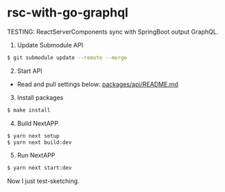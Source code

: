 # rsc-with-go-graphql
TESTING: ReactServerComponents sync with SpringBoot output GraphQL.

1. Update Submodule API

```sh
$ git submodule update --remote --merge
```

2. Start API
  - Read and pull settings below: [packages/api/README.md](packages/api/README.md)

3. Install packages

```sh
$ make install
```

4. Build NextAPP

```sh
$ yarn next setup
$ yarn next build:dev
```

5. Run NextAPP

```sh
$ yarn next start:dev
```

Now I just test-sketching.
